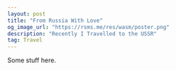 ```yaml
---
layout: post
title: "From Russia With Love"
og_image_url: "https://rsms.me/res/wasm/poster.png"
description: "Recently I Travelled to the USSR"
tag: Travel
---
```


Some stuff here.
